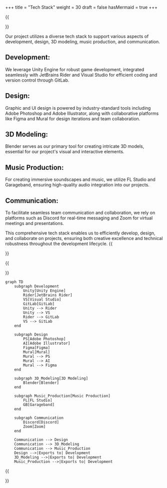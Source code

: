 +++
title = "Tech Stack"
weight = 30
draft = false
hasMermaid = true
+++

{{<section title="Tech Stack Overview">}}

Our project utilizes a diverse tech stack to support various aspects of development, design, 3D modeling, music production, and communication.

## Development:
We leverage Unity Engine for robust game development, integrated seamlessly with JetBrains Rider and Visual Studio for efficient coding and version control through GitLab.

## Design:
Graphic and UI design is powered by industry-standard tools including Adobe Photoshop and Adobe Illustrator, along with collaborative platforms like Figma and Mural for design iterations and team collaboration.

## 3D Modeling:
Blender serves as our primary tool for creating intricate 3D models, essential for our project's visual and interactive elements.

## Music Production:
For creating immersive soundscapes and music, we utilize FL Studio and Garageband, ensuring high-quality audio integration into our projects.

## Communication:
To facilitate seamless team communication and collaboration, we rely on platforms such as Discord for real-time messaging and Zoom for virtual meetings and presentations.

This comprehensive tech stack enables us to efficiently develop, design, and collaborate on projects, ensuring both creative excellence and technical robustness throughout the development lifecycle.
{{</section>}}

{{<section title="Tech Stack Diagram">}}

```mermaid
graph TD
    subgraph Development
        Unity[Unity Engine]
        Rider[JetBrains Rider]
        VS[Visual Studio]
        GitLab[GitLab]
        Unity --> Rider
        Unity --> VS
        Rider --> GitLab
        VS --> GitLab
    end

    subgraph Design
        PS[Adobe Photoshop]
        AI[Adobe Illustrator]
        Figma[Figma]
        Mural[Mural]
        Mural --> PS
        Mural --> AI
        Mural --> Figma
    end

    subgraph 3D_Modeling[3D Modeling]
        Blender[Blender]
    end

    subgraph Music_Production[Music Production]
        FL[FL Studio]
        GB[Garageband]
    end

    subgraph Communication
        Discord[Discord]
        Zoom[Zoom]
    end

    Communication --> Design
    Communication --> 3D_Modeling
    Communication --> Music_Production
    Design -->|Exports to| Development
    3D_Modeling -->|Exports to| Development
    Music_Production -->|Exports to| Development
```

{{</section>}}